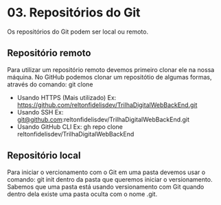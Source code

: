 # 03. Repositórios do Git

Os repositórios do Git podem ser local ou remoto.
## Repositório remoto
Para utilizar um repositório remoto devemos primeiro clonar ele na nossa máquina.
No GitHub podemos clonar um repositótio de algumas formas, através do comando:
git clone 
* Usando HTTPS (Mais utilizado)
Ex: https://github.com/reltonfidelisdev/TrilhaDigitalWebBackEnd.git
* Usando SSH
Ex: git@github.com:reltonfidelisdev/TrilhaDigitalWebBackEnd.git
* Usando GitHub CLI
Ex: gh repo clone reltonfidelisdev/TrilhaDigitalWebBackEnd

## Repositório local
Para iniciar o vercionamento com o Git em uma pasta devemos usar o comando:
git init dentro da pasta que queremos iniciar o versionamento.
Sabemos que uma pasta está usando versionamento com Git quando
dentro dela existe uma pasta oculta com o nome .git.